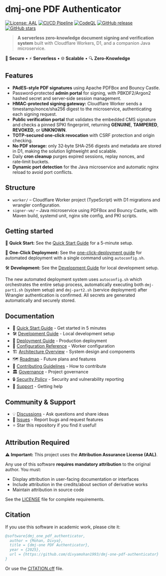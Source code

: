 # dmj-one PDF Authenticator

[![License: AAL](https://img.shields.io/badge/License-Attribution_Assurance-blue.svg)](LICENSE)
[![CI/CD Pipeline](https://github.com/divyamohan1993/dmj-one-pdf-authenticator/actions/workflows/ci.yml/badge.svg)](https://github.com/divyamohan1993/dmj-one-pdf-authenticator/actions/workflows/ci.yml)
[![CodeQL](https://github.com/divyamohan1993/dmj-one-pdf-authenticator/actions/workflows/codeql-analysis.yml/badge.svg)](https://github.com/divyamohan1993/dmj-one-pdf-authenticator/actions/workflows/codeql-analysis.yml)
[![GitHub release](https://img.shields.io/github/v/release/divyamohan1993/dmj-one-pdf-authenticator)](https://github.com/divyamohan1993/dmj-one-pdf-authenticator/releases)
[![GitHub stars](https://img.shields.io/github/stars/divyamohan1993/dmj-one-pdf-authenticator?style=social)](https://github.com/divyamohan1993/dmj-one-pdf-authenticator/stargazers)

> **A serverless zero-knowledge document signing and verification system** built with Cloudflare Workers, D1, and a companion Java microservice.

🔐 **Secure** • ⚡ **Serverless** • 🌐 **Scalable** • 🔍 **Zero-Knowledge**

## Features

- **PAdES-style PDF signatures** using Apache PDFBox and Bouncy Castle.
- Password‑protected **admin portal** for signing, with PBKDF2/Argon2 hashed secret and server‑side session management.
- **HMAC‑protected signing gateway:** Cloudflare Worker sends a timestamp/nonce/sha256 digest to the microservice, authenticating each signing request.
- **Public verification portal** that validates the embedded CMS signature and checks a pinned SPKI fingerprint, returning **GENUINE**, **TAMPERED**, **REVOKED**, or **UNKNOWN**.
- **TOTP‑secured one‑click revocation** with CSRF protection and origin checking.
- **No PDF storage:** only 32‑byte SHA‑256 digests and metadata are stored in D1, making the solution lightweight and scalable.
- Daily **cron cleanup** purges expired sessions, replay nonces, and rate‑limit buckets.
- **Dynamic port detection** for the Java microservice and automatic nginx reload to avoid port conflicts.

## Structure

- `worker/` – Cloudflare Worker project (TypeScript) with D1 migrations and wrangler configuration.
- `signer-vm/` – Java microservice using PDFBox and Bouncy Castle, with Maven build, systemd unit, nginx site config, and PKI scripts.

## Getting started

🚀 **Quick Start:** See the [Quick Start Guide](QUICKSTART.md) for a 5-minute setup.

📖 **One-Click Deployment:** See the [one-click-deployment guide](one-click-deployment/readme.md) for automated deployment with a single command using `autoconfig.sh`.

🛠️ **Development:** See the [Development Guide](DEVELOPMENT.md) for local development setup.

The new automated deployment system uses `autoconfig.sh` which orchestrates the entire setup process, automatically executing both `dmj-part1.sh` (system setup) and `dmj-part2.sh` (service deployment) after Wrangler authentication is confirmed. All secrets are generated automatically and securely stored.

## Documentation

- 🚀 [Quick Start Guide](QUICKSTART.md) - Get started in 5 minutes
- 🛠️ [Development Guide](DEVELOPMENT.md) - Local development setup
- 📖 [Deployment Guide](one-click-deployment/readme.md) - Production deployment
- 🔧 [Configuration Reference](worker/wrangler.toml) - Worker configuration
- 🏗️ [Architecture Overview](ARCHITECTURE.md) - System design and components
- 🗺️ [Roadmap](ROADMAP.md) - Future plans and features
- 🤝 [Contributing Guidelines](.github/CONTRIBUTING.md) - How to contribute
- 🏛️ [Governance](.github/GOVERNANCE.md) - Project governance
- 🔒 [Security Policy](.github/SECURITY.md) - Security and vulnerability reporting
- 💬 [Support](.github/SUPPORT.md) - Getting help

## Community & Support

- 💡 [Discussions](https://github.com/divyamohan1993/dmj-one-pdf-authenticator/discussions) - Ask questions and share ideas
- 🐛 [Issues](https://github.com/divyamohan1993/dmj-one-pdf-authenticator/issues) - Report bugs and request features
- ⭐ Star this repository if you find it useful!

## Attribution Required

⚠️ **Important:** This project uses the **Attribution Assurance License (AAL)**.

Any use of this software **requires mandatory attribution** to the original author. You must:
- Display attribution in user-facing documentation or interfaces
- Include attribution in the credits/about section of derivative works
- Maintain attribution in source code

See the [LICENSE](LICENSE) file for complete requirements.

## Citation

If you use this software in academic work, please cite it:

```bibtex
@software{dmj_one_pdf_authenticator,
  author = {Mohan, Divya},
  title = {dmj-one PDF Authenticator},
  year = {2025},
  url = {https://github.com/divyamohan1993/dmj-one-pdf-authenticator}
}
```

Or use the [CITATION.cff](CITATION.cff) file.
